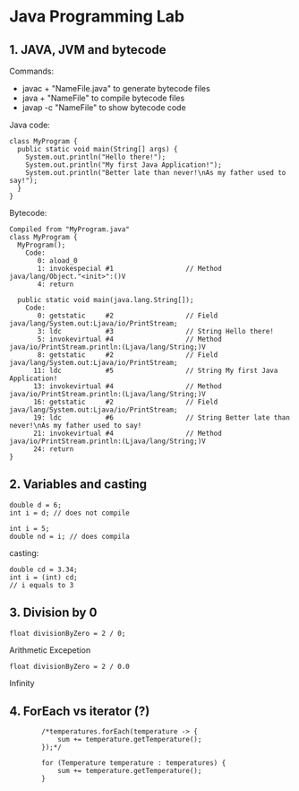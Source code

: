 # Java Programming Lab

## 1. JAVA, JVM and bytecode

Commands:

- javac + "NameFile.java" to generate bytecode files
- java + "NameFile" to compile bytecode files
- javap -c "NameFile" to show bytecode code

Java code:

```
class MyProgram {
  public static void main(String[] args) {
    System.out.println("Hello there!");
    System.out.println("My first Java Application!");
    System.out.println("Better late than never!\nAs my father used to say!");
  }
}
```

Bytecode:

```
Compiled from "MyProgram.java"
class MyProgram {
  MyProgram();
    Code:
       0: aload_0
       1: invokespecial #1                  // Method java/lang/Object."<init>":()V
       4: return

  public static void main(java.lang.String[]);
    Code:
       0: getstatic     #2                  // Field java/lang/System.out:Ljava/io/PrintStream;
       3: ldc           #3                  // String Hello there!
       5: invokevirtual #4                  // Method java/io/PrintStream.println:(Ljava/lang/String;)V
       8: getstatic     #2                  // Field java/lang/System.out:Ljava/io/PrintStream;
      11: ldc           #5                  // String My first Java Application!
      13: invokevirtual #4                  // Method java/io/PrintStream.println:(Ljava/lang/String;)V
      16: getstatic     #2                  // Field java/lang/System.out:Ljava/io/PrintStream;
      19: ldc           #6                  // String Better late than never!\nAs my father used to say!
      21: invokevirtual #4                  // Method java/io/PrintStream.println:(Ljava/lang/String;)V
      24: return
}
```

## 2. Variables and casting

```
double d = 6;
int i = d; // does not compile
```

```
int i = 5;
double nd = i; // does compila
```

casting:

```
double cd = 3.34;
int i = (int) cd;
// i equals to 3
```

## 3. Division by 0

```
float divisionByZero = 2 / 0;
```

Arithmetic Excepetion

```
float divisionByZero = 2 / 0.0
```

Infinity

## 4. ForEach vs iterator (?)

```
        /*temperatures.forEach(temperature -> {
            sum += temperature.getTemperature();
        });*/

        for (Temperature temperature : temperatures) {
            sum += temperature.getTemperature();
        }
```
